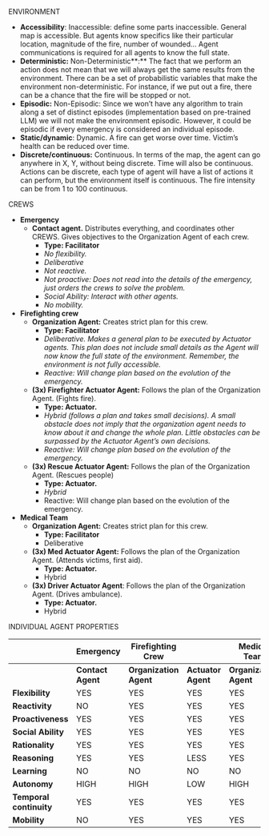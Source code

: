 ENVIRONMENT

- **Accessibility**: Inaccessible: define some parts inaccessible. General map is accessible. But agents know specifics like their particular location, magnitude of the fire, number of wounded… Agent communications is required for all agents to know the full state.  
- **Deterministic:** Non-Deterministic**:** The fact that we perform an action does not mean that we will always get the same results from the environment. There can be a set of probabilistic variables that make the environment non-deterministic. For instance, if we put out a fire, there can be a chance that the fire will be stopped or not.  
- **Episodic:** Non-Episodic: Since we won’t have any algorithm to train along a set of distinct episodes (implementation based on pre-trained LLM) we will not make the environment episodic. However, it could be episodic if every emergency is considered an individual episode.  
- **Static/dynamic**: Dynamic. A fire can get worse over time. Victim’s health can be reduced over time.  
- **Discrete/continuous:** Continuous. In terms of the map, the agent can go anywhere in X, Y, without being discrete. Time will also be continuous. Actions can be discrete, each type of agent will have a list of actions it can perform, but the environment itself is continuous. The fire intensity can be from 1 to 100 continuous.

CREWS

- **Emergency**  
  - **Contact agent.** Distributes everything, and coordinates other CREWS. Gives objectives to the Organization Agent of each crew.  
    - **Type: Facilitator**  
    - *No flexibility.*  
    - *Deliberative*  
    - *Not reactive.*  
    - *Not proactive: Does not read into the details of the emergency, just orders the crews to solve the problem.*  
    - *Social Ability: Interact with other agents.*  
    - *No mobility.*  
- **Firefighting crew**  
  - **Organization Agent:** Creates strict plan for this crew.  
    - **Type: Facilitator**  
    - *Deliberative. Makes a general plan to be executed by Actuator agents. This plan does not include small details as the Agent will now know the full state of the environment. Remember, the environment is not fully accessible.*  
    - *Reactive: Will change plan based on the evolution of the emergency.*  
  - **(3x) Firefighter Actuator Agent:** Follows the plan of the Organization Agent. (Fights fire).  
    - **Type: Actuator.**  
    - *Hybrid (follows a plan and takes small decisions). A small obstacle does not imply that the organization agent needs to know about it and change the whole plan. Little obstacles can be surpassed by the Actuator Agent’s own decisions.*  
    - *Reactive: Will change plan based on the evolution of the emergency.*  
  - **(3x) Rescue Actuator Agent:** Follows the plan of the Organization Agent. (Rescues people)  
    - **Type: Actuator.**  
    - *Hybrid*  
    - Reactive: Will change plan based on the evolution of the emergency.  
- **Medical Team**  
  - **Organization Agent:** Creates strict plan for this crew.  
    - **Type: Facilitator**  
    - Deliberative  
  - **(3x) Med Actuator Agent:** Follows the plan of the Organization Agent. (Attends victims, first aid).  
    - **Type: Actuator.**  
    - Hybrid  
  - **(3x) Driver Actuator Agent**: Follows the plan of the Organization Agent. (Drives ambulance).  
    - **Type: Actuator.**  
    - Hybrid

INDIVIDUAL AGENT PROPERTIES

|  | Emergency | Firefighting Crew |  | Medical Team |  |
| :---- | ----- | ----- | :---- | ----- | :---- |
|  | **Contact Agent** | **Organization Agent** | **Actuator Agent** | **Organization Agent** | **Actuator Agent** |
| **Flexibility** | YES | YES | YES | YES | YES |
| **Reactivity** | NO | YES | YES | YES | YES |
| **Proactiveness** | YES | YES | YES | YES | YES |
| **Social Ability** | YES | YES | YES | YES | YES |
| **Rationality** | YES | YES | YES | YES | YES |
| **Reasoning** | YES | YES | LESS | YES | LESS |
| **Learning** | NO | NO | NO | NO | NO |
| **Autonomy** | HIGH | HIGH | LOW | HIGH | LOW |
| **Temporal continuity** | YES | YES | YES | YES | YES |
| **Mobility** | NO | YES | YES | YES | YES |

